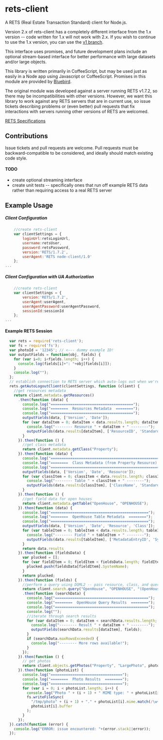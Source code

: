 rets-client
===========
A RETS (Real Estate Transaction Standard) client for Node.js.

Version 2.x of rets-client has a completely different interface from the 1.x version -- code written for 1.x will not
work with 2.x.  If you wish to continue to use the 1.x version, you can use the
[v1 branch](https://github.com/sbruno81/rets-client/tree/v1).

This interface uses promises, and future development plans include an optional stream-based interface
for better performance with large datasets and/or large objects.

This library is written primarily in CoffeeScript, but may be used just as easily in a Node app using Javascript or
CoffeeScript.  Promises in this module are provided by [Bluebird](https://github.com/petkaantonov/bluebird).

The original module was developed against a server running RETS v1.7.2, so there may be incompatibilities with other
versions.  However, we want this library to work against any RETS servers that are in current use, so issue tickets
describing problems or (even better) pull requests that fix interactions with servers running other versions of RETS
are welcomed.

[RETS Specifications](http://www.reso.org/specifications)

## Contributions
Issue tickets and pull requests are welcome.  Pull requests must be backward-compatible to be considered, and ideally
should match existing code style.

#### TODO
- create optional streaming interface 
- create unit tests -- specifically ones that run off example RETS data rather than requiring access to a real RETS server


## Example Usage

##### Client Configuration
```javascript
    //create rets-client
    var clientSettings = {
        loginUrl:retsLoginUrl,
        username:retsUser,
        password:retsPassword,
        version:'RETS/1.7.2',
        userAgent:'RETS node-client/1.0'
    };
...
```    
##### Client Configuration with UA Authorization
```javascript
    //create rets-client
    var clientSettings = {
        version:'RETS/1.7.2',
        userAgent:userAgent,
        userAgentPassword:userAgentPassword,
        sessionId:sessionId
    };
...
```

#### Example RETS Session
```javascript
  var rets = require('rets-client');
  var fs = require('fs');
  var photoId = '12345'; // <--- dummy example ID!
  var outputFields = function(obj, fields) {
    for (var i=0; i<fields.length; i++) {
      console.log(fields[i]+": "+obj[fields[i]]);
    }
    console.log("");
  };
  // establish connection to RETS server which auto-logs out when we're done
  rets.getAutoLogoutClient(clientSettings, function (client) {
    //get resources metadata
    return client.metadata.getResources()
      .then(function (data) {
        console.log("======================================");
        console.log("========  Resources Metadata  ========");
        console.log("======================================");
        outputFields(data, ['Version', 'Date']);
        for (var dataItem = 0; dataItem < data.results.length; dataItem++) {
          console.log("-------- Resource " + dataItem + " --------");
          outputFields(data.results[dataItem], ['ResourceID', 'StandardName', 'VisibleName', 'ObjectVersion']);
        }
      }).then(function () {
        //get class metadata
        return client.metadata.getClass("Property");
      }).then(function (data) {
        console.log("===========================================================");
        console.log("========  Class Metadata (from Property Resource)  ========");
        console.log("===========================================================");
        outputFields(data, ['Version', 'Date', 'Resource']);
        for (var classItem = 0; classItem < data.results.length; classItem++) {
          console.log("-------- Table " + classItem + " --------");
          outputFields(data.results[classItem], ['ClassName', 'StandardName', 'VisibleName', 'TableVersion']);
        }
      }).then(function () {
        //get field data for open houses
        return client.metadata.getTable("OpenHouse", "OPENHOUSE");
      }).then(function (data) {
        console.log("=============================================");
        console.log("========  OpenHouse Table Metadata  ========");
        console.log("=============================================");
        outputFields(data, ['Version', 'Date', 'Resource', 'Class']);
        for (var tableItem = 0; tableItem < data.results.length; tableItem++) {
          console.log("-------- Field " + tableItem + " --------");
          outputFields(data.results[tableItem], ['MetadataEntryID', 'SystemName', 'ShortName', 'LongName', 'DataType']);
        }
        return data.results
      }).then(function (fieldsData) {
        var plucked = [];
        for (var fieldItem = 0; fieldItem < fieldsData.length; fieldItem++) {
          plucked.push(fieldsData[fieldItem].SystemName);
        }
        return plucked;
      }).then(function (fields) {
        //perform a query using DQML2 -- pass resource, class, and query, and options
        return client.search.query("OpenHouse", "OPENHOUSE", "(OpenHouseType=PUBLIC),(ActiveYN=1)", {limit:100, offset:1})
        .then(function (searchData) {
          console.log("===========================================");
          console.log("========  OpenHouse Query Results  ========");
          console.log("===========================================");
          console.log("");
          //iterate through search results
          for (var dataItem = 0; dataItem < searchData.results.length; dataItem++) {
            console.log("-------- Result " + dataItem + " --------");
            outputFields(searchData.results[dataItem], fields);
          }
          if (searchData.maxRowsExceeded) {
            console.log("-------- More rows available!");
          }
        });
      }).then(function () {
        // get photos
        return client.objects.getPhotos("Property", "LargePhoto", photoId)
      }).then(function (photoList) {
        console.log("=================================");
        console.log("========  Photo Results  ========");
        console.log("=================================");
        for (var i = 0; i < photoList.length; i++) {
          console.log("Photo " + (i + 1) + " MIME type: " + photoList[i].mime);
          fs.writeFileSync(
            "/tmp/photo" + (i + 1) + "." + photoList[i].mime.match(/\w+\/(\w+)/i)[1],
            photoList[i].buffer
          );
        }
      });
  }).catch(function (error) {
    console.log("ERROR: issue encountered: "+(error.stack||error));
  });
```
